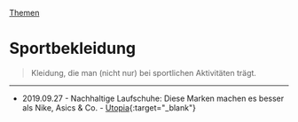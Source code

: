 [Themen](../themen.html)   

# Sportbekleidung

> Kleidung, die man (nicht nur) bei sportlichen Aktivitäten trägt.

---

* 2019.09.27 - Nachhaltige Laufschuhe: Diese Marken machen es besser als Nike, Asics & Co. - [Utopia](https://utopia.de/ratgeber/laufschuhe-nachhaltig/){:target="_blank"}  
